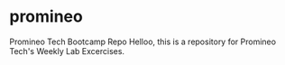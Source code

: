 # promineo
Promineo Tech Bootcamp Repo
Helloo, this is a repository for Promineo Tech's Weekly Lab Excercises.
